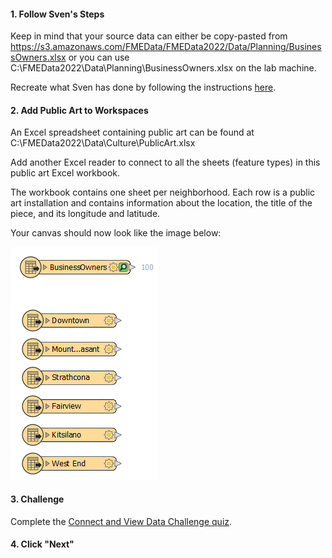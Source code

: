 <head><base target="_blank"> </head>

#### 1. Follow Sven's Steps
Keep in mind that your source data can either be copy-pasted from https://s3.amazonaws.com/FMEData/FMEData2022/Data/Planning/BusinessOwners.xlsx or you can use C:\FMEData2022\Data\Planning\BusinessOwners.xlsx on the lab machine.

Recreate what Sven has done by following the instructions [here](https://safe.my.trailhead.com/en/content/safe/modules/connect-to-data/connect-and-view-data).

#### 2. Add Public Art to Workspaces
An Excel spreadsheet containing public art can be found at C:\FMEData2022\Data\Culture\PublicArt.xlsx

Add another Excel reader to connect to all the sheets (feature types) in this public art Excel workbook.

The workbook contains one sheet per neighborhood. Each row is a public art installation and contains information about the location, the title of the piece, and its longitude and latitude.  

Your canvas should now look like the image below:

![](./canvas.png)

#### 3. Challenge
Complete the [Connect and View Data Challenge quiz](https://safe.my.trailhead.com/content/safe/modules/connect-to-data/connect-and-view-data#challenge).

#### 4. Click "Next"
